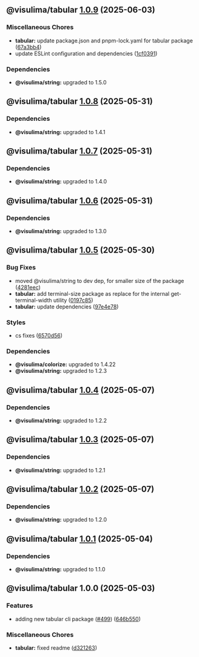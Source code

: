## @visulima/tabular [1.0.9](https://github.com/visulima/visulima/compare/@visulima/tabular@1.0.8...@visulima/tabular@1.0.9) (2025-06-03)

### Miscellaneous Chores

* **tabular:** update package.json and pnpm-lock.yaml for tabular package ([67a3bb4](https://github.com/visulima/visulima/commit/67a3bb473cf9a8d2460a25bc5638e88a5e7c8ec4))
* update ESLint configuration and dependencies ([1cf0391](https://github.com/visulima/visulima/commit/1cf0391cf67757844387b4d98b1f28d458e7f233))


### Dependencies

* **@visulima/string:** upgraded to 1.5.0

## @visulima/tabular [1.0.8](https://github.com/visulima/visulima/compare/@visulima/tabular@1.0.7...@visulima/tabular@1.0.8) (2025-05-31)


### Dependencies

* **@visulima/string:** upgraded to 1.4.1

## @visulima/tabular [1.0.7](https://github.com/visulima/visulima/compare/@visulima/tabular@1.0.6...@visulima/tabular@1.0.7) (2025-05-31)


### Dependencies

* **@visulima/string:** upgraded to 1.4.0

## @visulima/tabular [1.0.6](https://github.com/visulima/visulima/compare/@visulima/tabular@1.0.5...@visulima/tabular@1.0.6) (2025-05-31)


### Dependencies

* **@visulima/string:** upgraded to 1.3.0

## @visulima/tabular [1.0.5](https://github.com/visulima/visulima/compare/@visulima/tabular@1.0.4...@visulima/tabular@1.0.5) (2025-05-30)

### Bug Fixes

* moved @visulima/string to dev dep, for smaller size of the package ([4281eec](https://github.com/visulima/visulima/commit/4281eec70a2bd3f397b2e3397a0af48bfbdd7cfb))
* **tabular:** add terminal-size package as replace for the internal get-terminal-width utility ([0197c85](https://github.com/visulima/visulima/commit/0197c85662a002fd0990fde02c3589e7b68e1ac2))
* **tabular:** update dependencies ([97e4e78](https://github.com/visulima/visulima/commit/97e4e7817bab3fce2ba0d1746e7ba44d5fd720d8))

### Styles

* cs fixes ([6570d56](https://github.com/visulima/visulima/commit/6570d568a80bd3fd4bfd73c824dc78f7e3a372f8))


### Dependencies

* **@visulima/colorize:** upgraded to 1.4.22
* **@visulima/string:** upgraded to 1.2.3

## @visulima/tabular [1.0.4](https://github.com/visulima/visulima/compare/@visulima/tabular@1.0.3...@visulima/tabular@1.0.4) (2025-05-07)


### Dependencies

* **@visulima/string:** upgraded to 1.2.2

## @visulima/tabular [1.0.3](https://github.com/visulima/visulima/compare/@visulima/tabular@1.0.2...@visulima/tabular@1.0.3) (2025-05-07)


### Dependencies

* **@visulima/string:** upgraded to 1.2.1

## @visulima/tabular [1.0.2](https://github.com/visulima/visulima/compare/@visulima/tabular@1.0.1...@visulima/tabular@1.0.2) (2025-05-07)


### Dependencies

* **@visulima/string:** upgraded to 1.2.0

## @visulima/tabular [1.0.1](https://github.com/visulima/visulima/compare/@visulima/tabular@1.0.0...@visulima/tabular@1.0.1) (2025-05-04)


### Dependencies

* **@visulima/string:** upgraded to 1.1.0

## @visulima/tabular 1.0.0 (2025-05-03)

### Features

* adding new tabular cli package ([#499](https://github.com/visulima/visulima/issues/499)) ([646b550](https://github.com/visulima/visulima/commit/646b5501f3a78406f730b7dd1d8d41564daf3d9e))

### Miscellaneous Chores

* **tabular:** fixed readme ([d321263](https://github.com/visulima/visulima/commit/d321263b88cc6ee6210951073cfafc3b8dc88690))
